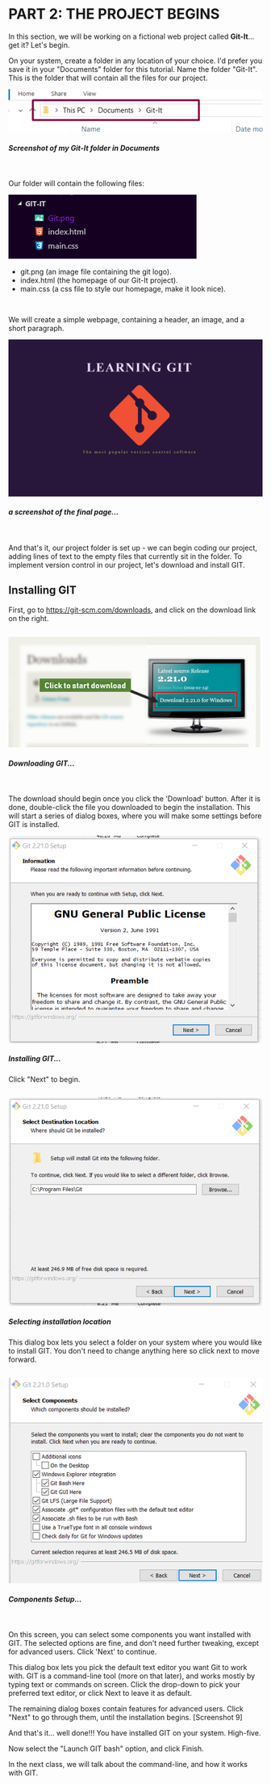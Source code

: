 # PART 2: THE PROJECT BEGINS
In this section, we will be working on a fictional web project called **Git-It**... get it? Let's begin. 

On your system, create a folder in any location of your choice. I'd prefer you save it in your "Documents" folder for this tutorial. Name the folder "Git-It". This is the folder that will contain all the files for our project. 


![Downloading GIT from the official website](./screenshots/1-NewFolder.png)
##### Screenshot of my __Git-It__ folder in Documents
<pre>

</pre>
Our folder will contain the following files:

![Folder Structure](./screenshots/2-FolderStructure.png)
 - git.png (an image file containing the git logo). 
 - index.html (the homepage of our Git-It project).
 - main.css (a css file to style our homepage, make it look nice). 
<pre>

</pre>
We will create a simple webpage, containing a header, an image, and a short paragraph. 
 
![Project Homepage](./screenshots/3-GitItHomepage.png)
##### a screenshot of the final page...
<pre>

</pre>
And that's it, our project folder is set up - we can begin coding our project, adding lines of text to the empty files that currently sit in the folder. To implement version control in our project, let's download and install GIT.

## Installing GIT
First, go to https://git-scm.com/downloads, and click on the download link on the right. 
 <pre>
</pre>
![Downloading GIT](./screenshots/4-DownloadGit.png)
##### Downloading GIT...
<pre>

</pre>

The download should begin once you click the 'Download' button. After it is done, double-click the file you downloaded to begin the installation. This will start a series of dialog boxes, where you will make some settings before GIT is installed. 

![Installing Git](./screenshots/5-GitInstallation.png)
##### Installing GIT...
Click "Next" to begin. 
<pre>
</pre>

![Select installation location](./screenshots/6-DestinationLocation.png)
##### Selecting installation location 

This dialog box lets you select a folder on your system where you would like to install GIT. You don't need to change anything here so click next to move forward.

 <pre>
</pre>
![Components Setup](./screenshots/7-ComponentsSetup.png)
##### Components Setup...
<pre>

</pre>
On this screen, you can select some components you want installed with GIT. The selected options are fine, and don't need further tweaking, except for advanced users. Click 'Next' to continue.

This dialog box lets you pick the default text editor you want Git to work with. GIT is a command-line tool (more on that later), and works mostly by typing text or commands on screen. Click the drop-down to pick your preferred text editor, or click Next to leave it as default.

The remaining dialog boxes contain features for advanced users. Click "Next" to go through them, until the installation begins.
[Screenshot 9]

And that's it... well done!!! You have installed GIT on your system. High-five.


Now select the "Launch GIT bash" option, and click Finish. 

In the next class, we will talk about the command-line, and how it works with GIT. 
